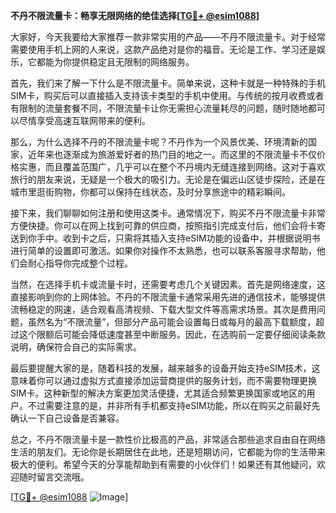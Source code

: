 **不丹不限流量卡：畅享无限网络的绝佳选择[[TG💪+ @esim1088](https://t.me/s/esim1088)]**

大家好，今天我要给大家推荐一款非常实用的产品——不丹不限流量卡。对于经常需要使用手机上网的人来说，这款产品绝对是你的福音。无论是工作、学习还是娱乐，它都能为你提供稳定且无限制的网络服务。

首先，我们来了解一下什么是不限流量卡。简单来说，这种卡就是一种特殊的手机SIM卡，购买后可以直接插入支持该卡类型的手机中使用。与传统的按月收费或者有限制的流量套餐不同，不限流量卡让你无需担心流量耗尽的问题，随时随地都可以尽情享受高速互联网带来的便利。

那么，为什么选择不丹的不限流量卡呢？不丹作为一个风景优美、环境清新的国家，近年来也逐渐成为旅游爱好者的热门目的地之一。而这里的不限流量卡不仅价格实惠，而且覆盖范围广，几乎可以在整个不丹境内无缝连接到网络。这对于喜欢旅行的朋友来说，无疑是一个极大的吸引力。无论是在偏远山区徒步探险，还是在城市里逛街购物，你都可以保持在线状态，及时分享旅途中的精彩瞬间。

接下来，我们聊聊如何注册和使用这类卡。通常情况下，购买不丹不限流量卡非常方便快捷。你可以在网上找到可靠的供应商，按照指引完成支付后，他们会将卡寄送到你手中。收到卡之后，只需将其插入支持eSIM功能的设备中，并根据说明书进行简单的设置即可激活。如果你对操作不太熟悉，也可以联系客服寻求帮助，他们会耐心指导你完成整个过程。

当然，在选择手机卡或流量卡时，还需要考虑几个关键因素。首先是网络速度，这直接影响到你的上网体验。不丹的不限流量卡通常采用先进的通信技术，能够提供流畅稳定的网速，适合观看高清视频、下载大型文件等高需求场景。其次是费用问题，虽然名为“不限流量”，但部分产品可能会设置每日或每月的最高下载额度，超过这个限额后可能会降低速度甚至中断服务。因此，在选购前一定要仔细阅读条款说明，确保符合自己的实际需求。

最后要提醒大家的是，随着科技的发展，越来越多的设备开始支持eSIM技术，这意味着你可以通过虚拟方式直接添加运营商提供的服务计划，而不需要物理更换SIM卡。这种新型的解决方案更加灵活便捷，尤其适合频繁更换国家或地区的用户。不过需要注意的是，并非所有手机都支持eSIM功能，所以在购买之前最好先确认一下自己设备是否兼容。

总之，不丹不限流量卡是一款性价比极高的产品，非常适合那些追求自由自在网络生活的朋友们。无论你是长期居住在此地，还是短期访问，它都能为你的生活带来极大的便利。希望今天的分享能帮助到有需要的小伙伴们！如果还有其他疑问，欢迎随时留言交流哦。

[[TG💪+ @esim1088](https://t.me/s/esim1088) ![Image](https://i.postimg.cc/4NQfJmqS/Snipaste-2025-05-13-00-14-12.png)]